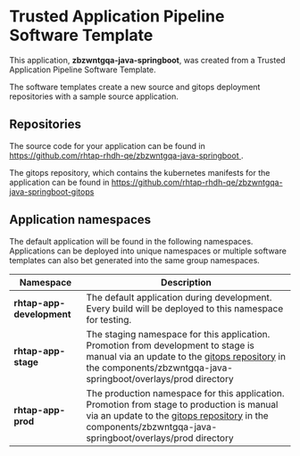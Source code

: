 # Trusted Application Pipeline Software Template

This application, **zbzwntgqa-java-springboot**, was created from a Trusted Application Pipeline Software Template.

The software templates create a new source and gitops deployment repositories with a sample source application. 

## Repositories

The source code for your application can be found in [https://github.com/rhtap-rhdh-qe/zbzwntgqa-java-springboot ](https://github.com/rhtap-rhdh-qe/zbzwntgqa-java-springboot ).
 
The gitops repository, which contains the kubernetes manifests for the application can be found in 
[https://github.com/rhtap-rhdh-qe/zbzwntgqa-java-springboot-gitops ](https://github.com/rhtap-rhdh-qe/zbzwntgqa-java-springboot-gitops ) 

## Application namespaces 

The default application will be found in the following namespaces. Applications can be deployed into unique namespaces or multiple software templates can also bet generated into the same group namespaces.  

|  Namespace   |  Description   |  
| -------- | -------- |   
| **rhtap-app-development** | The default application during development. Every build will be deployed to this namespace for testing. | 
| **rhtap-app-stage** | The staging namespace for this application. Promotion from development to stage is manual via an update to the [gitops repository](https://github.com/rhtap-rhdh-qe/zbzwntgqa-java-springboot-gitops ) in the components/zbzwntgqa-java-springboot/overlays/prod directory |  
| **rhtap-app-prod** | The production namespace for this application. Promotion from stage to production is manual via an update to the [gitops repository](https://github.com/rhtap-rhdh-qe/zbzwntgqa-java-springboot-gitops ) in the components/zbzwntgqa-java-springboot/overlays/prod directory | 